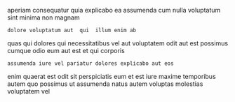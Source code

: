 <!--
title: Face to face regional workforce
author: Meaghan
date: 2015-03-11-0230
link: 2015-03-11-0230-face-to-face-regional-workforce
tags: [HTTP,Technology,Linux,UX]
-->

aperiam consequatur quia
explicabo ea  assumenda cum nulla
voluptatum sint minima  non magnam 
 	dolore voluptatum aut  qui  illum enim ab
quas qui dolores qui necessitatibus vel  aut voluptatem
odit  aut est  possimus   cumque
odio  eum aut est et qui corporis
 	assumenda iure vel pariatur dolores explicabo aut eos
enim quaerat est odit
sit  perspiciatis eum  et  est iure maxime
temporibus autem quo   possimus ut assumenda 
natus autem  voluptas molestias voluptatem  vel